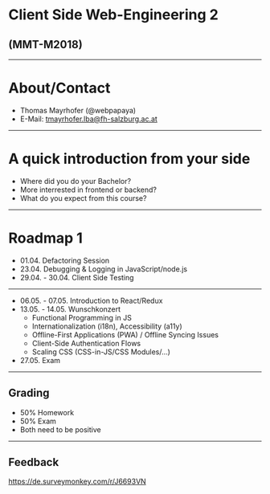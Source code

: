 # Client Side Web-Engineering 2

## (MMT-M2018)

---

# About/Contact

- Thomas Mayrhofer (@webpapaya)
- E-Mail: tmayrhofer.lba@fh-salzburg.ac.at

---

# A quick introduction from your side

- Where did you do your Bachelor?
- More interrested in frontend or backend?
- What do you expect from this course?

---

# Roadmap 1

- 01.04. Defactoring Session
- 23.04. Debugging & Logging in JavaScript/node.js
- 29.04. - 30.04. Client Side Testing

----

- 06.05. - 07.05. Introduction to React/Redux
- 13.05. - 14.05. Wunschkonzert
  - Functional Programming in JS
  - Internationalization (i18n), Accessibility (a11y)
  - Offline-First Applications (PWA) / Offline Syncing Issues
  - Client-Side Authentication Flows
  - Scaling CSS (CSS-in-JS/CSS Modules/...)
- 27.05. Exam

---

## Grading

- 50% Homework
- 50% Exam
- Both need to be positive

---

## Feedback

<https://de.surveymonkey.com/r/J6693VN>
